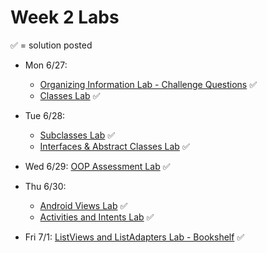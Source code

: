 # Week 2 Labs

&#x2705; = solution posted

- Mon 6/27:
  - [Organizing Information Lab - Challenge Questions](https://github.com/ga-adi-nyc/Organizing-Information-Lab) &#x2705;
  - [Classes Lab](https://github.com/ga-adi-nyc/Classes-Lab) &#x2705;


- Tue 6/28:
  - [Subclasses Lab](https://github.com/ga-adi-nyc/Subclasses-Lab) &#x2705;
  - [Interfaces & Abstract Classes Lab](https://github.com/ga-adi-nyc/Interfaces-and-Abstract-Classes-Lab) &#x2705;


- Wed 6/29: [OOP Assessment Lab](https://github.com/ga-adi-nyc/OOP-Assessment-Lab) &#x2705;


- Thu 6/30:
  - [Android Views Lab](https://github.com/ga-adi-nyc/Android-Views-Lab) &#x2705;
  - [Activities and Intents Lab](https://github.com/ga-adi-nyc/Activities-And-Intents-Lab) &#x2705;


- Fri 7/1: [ListViews and ListAdapters Lab - Bookshelf](https://github.com/ga-adi-nyc/ListViews-Lab) &#x2705;
